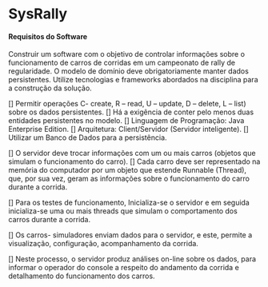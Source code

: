 # SysRally

#### Requisitos do Software

Construir um software com o objetivo de controlar informações sobre o funcionamento de carros de corridas em um
campeonato de rally de regularidade. O modelo de domínio deve obrigatoriamente manter dados persistentes.
Utilize tecnologias e frameworks abordados na disciplina para a construção da solução.


 [] Permitir operações C- create, R – read, U – update, D – delete, L – list) sobre os dados persistentes.
 [] Há a exigência de conter pelo menos duas entidades persistentes no modelo.
 [] Linguagem de Programação: Java Enterprise Edition.
 [] Arquitetura: Client/Servidor (Servidor inteligente).
 [] Utilizar um Banco de Dados para a persistência.

 [] O servidor deve trocar informações com um ou mais carros (objetos que simulam o funcionamento do carro).
 [] Cada carro deve ser representado na memória do computador por um objeto que estende Runnable (Thread), que, por
sua vez, geram as informações sobre o funcionamento do carro durante a corrida. 

 [] Para os testes de funcionamento, Inicializa-se o servidor e em seguida inicializa-se uma ou mais threads que simulam o comportamento dos carros durante a corrida. 

 [] Os carros- simuladores enviam dados para o servidor, e este, permite a visualização, configuração,
acompanhamento da corrida. 

 [] Neste processo, o servidor produz análises on-line sobre os dados, para informar o
operador do console a respeito do andamento da corrida e detalhamento do funcionamento dos carros.
